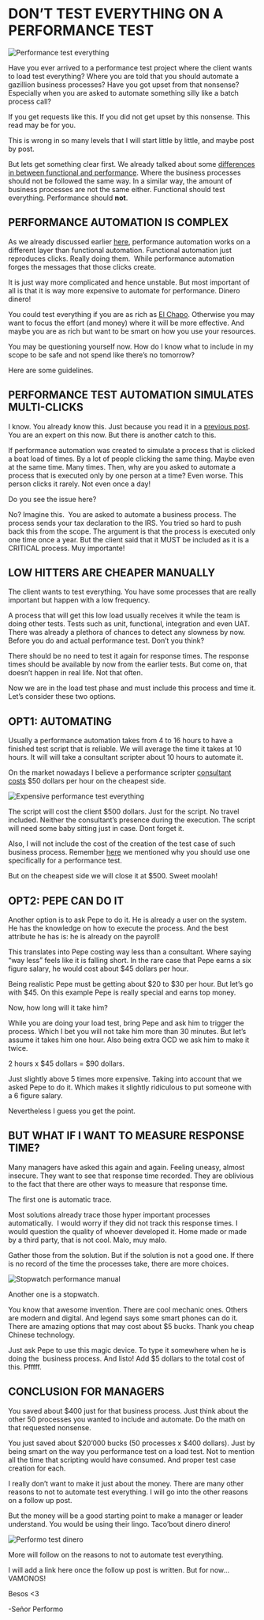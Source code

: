 # DON’T TEST EVERYTHING ON A PERFORMANCE TEST
  
![Performance test everything](https://i0.wp.com/www.srperf.com/wp-content/uploads/2017/06/ArtBoard-Image-19.jpg?fit=1200%2C600&ssl=1)

Have you ever arrived to a performance test project where the client wants to load test everything? Where you are told that you should automate a gazillion business processes? Have you got upset from that nonsense? Especially when you are asked to automate something silly like a batch process call?

If you get requests like this. If you did not get upset by this nonsense. This read may be for you.

This is wrong in so many levels that I will start little by little, and maybe post by post.

But lets get something clear first. We already talked about some [differences in between functional and performance](https://www.srperf.com/functional-vs-performance-test-cases/). Where the business processes should not be followed the same way. In a similar way, the amount of business processes are not the same either. Functional should test everything. Performance should **not**.

## PERFORMANCE AUTOMATION IS COMPLEX

As we already discussed earlier [here](https://www.srperf.com/performance-test-script-automation-work/), performance automation works on a different layer than functional automation. Functional automation just reproduces clicks. Really doing them.  While performance automation forges the messages that those clicks create.

It is just way more complicated and hence unstable. But most important of all is that it is way more expensive to automate for performance. Dinero dinero!

You could test everything if you are as rich as [El Chapo](https://www.forbes.com/sites/doliaestevez/2017/01/25/does-mexican-drug-lord-el-chapo-guzman-have-the-14-billion-the-u-s-wants-from-him/#ae98c89669b8). Otherwise you may want to focus the effort (and money) where it will be more effective. And maybe you are as rich but want to be smart on how you use your resources.

You may be questioning yourself now. How do I know what to include in my scope to be safe and not spend like there’s no tomorrow?

Here are some guidelines.

## PERFORMANCE TEST AUTOMATION SIMULATES MULTI-CLICKS

I know. You already know this. Just because you read it in a [previous post](https://www.srperf.com/reason-performance-automation/). You are an expert on this now. But there is another catch to this.

If performance automation was created to simulate a process that is clicked a boat load of times. By a lot of people clicking the same thing. Maybe even at the same time. Many times. Then, why are you asked to automate a process that is executed only by one person at a time? Even worse. This person clicks it rarely. Not even once a day!

Do you see the issue here?

No? Imagine this.  You are asked to automate a business process. The process sends your tax declaration to the IRS. You tried so hard to push back this from the scope. The argument is that the process is executed only one time once a year. But the client said that it MUST be included as it is a CRITICAL process. Muy importante!

## LOW HITTERS ARE CHEAPER MANUALLY

The client wants to test everything. You have some processes that are really important but happen with a low frequency.

A process that will get this low load usually receives it while the team is doing other tests. Tests such as unit, functional, integration and even UAT. There was already a plethora of chances to detect any slowness by now. Before you do and actual performance test. Don’t you think?

There should be no need to test it again for response times. The response times should be available by now from the earlier tests. But come on, that doesn’t happen in real life. Not that often.

Now we are in the load test phase and must include this process and time it. Let’s consider these two options.

## OPT1: AUTOMATING

Usually a performance automation takes from 4 to 16 hours to have a finished test script that is reliable. We will average the time it takes at 10 hours. It will will take a consultant scripter about 10 hours to automate it.

On the market nowadays I believe a performance scripter [consultant costs](http://consultantjournal.com/blog/setting-consulting-fee-rates) $50 dollars per hour on the cheapest side.

![Expensive performance test everything](https://i0.wp.com/www.srperf.com/wp-content/uploads/2017/05/ArtBoard-Image-20.jpg?resize=171%2C200&ssl=1)

The script will cost the client $500 dollars. Just for the script. No travel included. Neither the consultant’s presence during the execution. The script will need some baby sitting just in case. Dont forget it.

Also, I will not include the cost of the creation of the test case of such business process. Remember [here](https://www.srperf.com/importance-test-cases-dummies/) we mentioned why you should use one specifically for a performance test.

But on the cheapest side we will close it at $500. Sweet moolah!

## OPT2: PEPE CAN DO IT

Another option is to ask Pepe to do it. He is already a user on the system. He has the knowledge on how to execute the process. And the best attribute he has is: he is already on the payroll!

This translates into Pepe costing way less than a consultant. Where saying “way less” feels like it is falling short. In the rare case that Pepe earns a six figure salary, he would cost about $45 dollars per hour.

Being realistic Pepe must be getting about $20 to $30 per hour. But let’s go with $45. On this example Pepe is really special and earns top money.

Now, how long will it take him?

While you are doing your load test, bring Pepe and ask him to trigger the process. Which I bet you will not take him more than 30 minutes. But let’s assume it takes him one hour. Also being extra OCD we ask him to make it twice.

2 hours x $45 dollars = $90 dollars.

Just slightly above 5 times more expensive. Taking into account that we asked Pepe to do it. Which makes it slightly ridiculous to put someone with a 6 figure salary.

Nevertheless I guess you get the point.

## BUT WHAT IF I WANT TO MEASURE RESPONSE TIME?

Many managers have asked this again and again. Feeling uneasy, almost insecure. They want to see that response time recorded. They are oblivious to the fact that there are other ways to measure that response time.

The first one is automatic trace.

Most solutions already trace those hyper important processes automatically.  I would worry if they did not track this response times. I would question the quality of whoever developed it. Home made or made by a third party, that is not cool. Malo, muy malo.

Gather those from the solution. But if the solution is not a good one. If there is no record of the time the processes take, there are more choices.

![Stopwatch performance manual](https://i0.wp.com/www.srperf.com/wp-content/uploads/2017/05/ArtBoard-Image-21.jpg?resize=300%2C229&ssl=1)

Another one is a stopwatch.

You know that awesome invention. There are cool mechanic ones. Others are modern and digital. And legend says some smart phones can do it. There are amazing options that may cost about $5 bucks. Thank you cheap Chinese technology.

Just ask Pepe to use this magic device. To type it somewhere when he is doing the  business process. And listo! Add $5 dollars to the total cost of this. Pfffff.

## CONCLUSION FOR MANAGERS

You saved about $400 just for that business process. Just think about the other 50 processes you wanted to include and automate. Do the math on that requested nonsense.

You just saved about $20’000 bucks (50 processes x $400 dollars). Just by being smart on the way you performance test on a load test. Not to mention all the time that scripting would have consumed. And proper test case creation for each.

I really don’t want to make it just about the money. There are many other reasons to not to automate test everything. I will go into the other reasons on a follow up post.

But the money will be a good starting point to make a manager or leader understand. You would be using their lingo. Taco’bout dinero dinero!

![Performo test dinero](https://i0.wp.com/www.srperf.com/wp-content/uploads/2017/05/ArtBoard-Image-22.jpg?resize=1024%2C456&ssl=1)

More will follow on the reasons to not to automate test everything.

I will add a link here once the follow up post is written. But for now… VAMONOS!

Besos <3

-Señor Performo